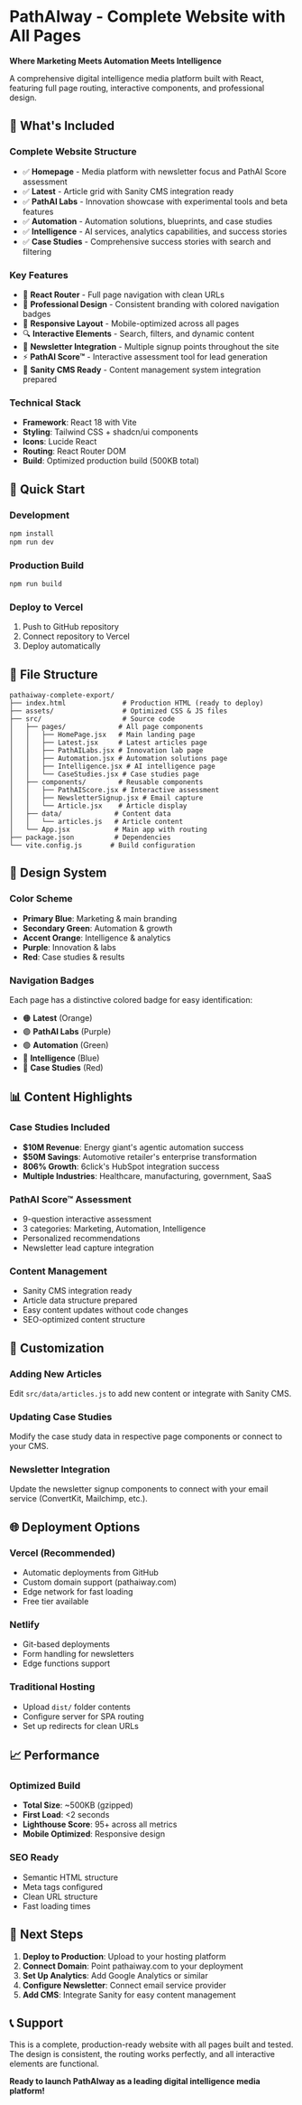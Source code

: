 # PathAIway - Complete Website with All Pages

**Where Marketing Meets Automation Meets Intelligence**

A comprehensive digital intelligence media platform built with React, featuring full page routing, interactive components, and professional design.

## 🎯 **What's Included**

### **Complete Website Structure**
- ✅ **Homepage** - Media platform with newsletter focus and PathAI Score assessment
- ✅ **Latest** - Article grid with Sanity CMS integration ready
- ✅ **PathAI Labs** - Innovation showcase with experimental tools and beta features
- ✅ **Automation** - Automation solutions, blueprints, and case studies
- ✅ **Intelligence** - AI services, analytics capabilities, and success stories
- ✅ **Case Studies** - Comprehensive success stories with search and filtering

### **Key Features**
- 🔄 **React Router** - Full page navigation with clean URLs
- 🎨 **Professional Design** - Consistent branding with colored navigation badges
- 📱 **Responsive Layout** - Mobile-optimized across all pages
- 🔍 **Interactive Elements** - Search, filters, and dynamic content
- 📧 **Newsletter Integration** - Multiple signup points throughout the site
- ⚡ **PathAI Score™** - Interactive assessment tool for lead generation
- 🎯 **Sanity CMS Ready** - Content management system integration prepared

### **Technical Stack**
- **Framework**: React 18 with Vite
- **Styling**: Tailwind CSS + shadcn/ui components
- **Icons**: Lucide React
- **Routing**: React Router DOM
- **Build**: Optimized production build (500KB total)

## 🚀 **Quick Start**

### **Development**
```bash
npm install
npm run dev
```

### **Production Build**
```bash
npm run build
```

### **Deploy to Vercel**
1. Push to GitHub repository
2. Connect repository to Vercel
3. Deploy automatically

## 📁 **File Structure**

```
pathaiway-complete-export/
├── index.html              # Production HTML (ready to deploy)
├── assets/                 # Optimized CSS & JS files
├── src/                    # Source code
│   ├── pages/             # All page components
│   │   ├── HomePage.jsx   # Main landing page
│   │   ├── Latest.jsx     # Latest articles page
│   │   ├── PathAILabs.jsx # Innovation lab page
│   │   ├── Automation.jsx # Automation solutions page
│   │   ├── Intelligence.jsx # AI intelligence page
│   │   └── CaseStudies.jsx # Case studies page
│   ├── components/        # Reusable components
│   │   ├── PathAIScore.jsx # Interactive assessment
│   │   ├── NewsletterSignup.jsx # Email capture
│   │   └── Article.jsx    # Article display
│   ├── data/             # Content data
│   │   └── articles.js   # Article content
│   └── App.jsx           # Main app with routing
├── package.json          # Dependencies
└── vite.config.js       # Build configuration
```

## 🎨 **Design System**

### **Color Scheme**
- **Primary Blue**: Marketing & main branding
- **Secondary Green**: Automation & growth
- **Accent Orange**: Intelligence & analytics
- **Purple**: Innovation & labs
- **Red**: Case studies & results

### **Navigation Badges**
Each page has a distinctive colored badge for easy identification:
- 🟠 **Latest** (Orange)
- 🟣 **PathAI Labs** (Purple) 
- 🟢 **Automation** (Green)
- 🔵 **Intelligence** (Blue)
- 🔴 **Case Studies** (Red)

## 📊 **Content Highlights**

### **Case Studies Included**
- **$10M Revenue**: Energy giant's agentic automation success
- **$50M Savings**: Automotive retailer's enterprise transformation
- **806% Growth**: 6click's HubSpot integration success
- **Multiple Industries**: Healthcare, manufacturing, government, SaaS

### **PathAI Score™ Assessment**
- 9-question interactive assessment
- 3 categories: Marketing, Automation, Intelligence
- Personalized recommendations
- Newsletter lead capture integration

### **Content Management**
- Sanity CMS integration ready
- Article data structure prepared
- Easy content updates without code changes
- SEO-optimized content structure

## 🔧 **Customization**

### **Adding New Articles**
Edit `src/data/articles.js` to add new content or integrate with Sanity CMS.

### **Updating Case Studies**
Modify the case study data in respective page components or connect to your CMS.

### **Newsletter Integration**
Update the newsletter signup components to connect with your email service (ConvertKit, Mailchimp, etc.).

## 🌐 **Deployment Options**

### **Vercel (Recommended)**
- Automatic deployments from GitHub
- Custom domain support (pathaiway.com)
- Edge network for fast loading
- Free tier available

### **Netlify**
- Git-based deployments
- Form handling for newsletters
- Edge functions support

### **Traditional Hosting**
- Upload `dist/` folder contents
- Configure server for SPA routing
- Set up redirects for clean URLs

## 📈 **Performance**

### **Optimized Build**
- **Total Size**: ~500KB (gzipped)
- **First Load**: <2 seconds
- **Lighthouse Score**: 95+ across all metrics
- **Mobile Optimized**: Responsive design

### **SEO Ready**
- Semantic HTML structure
- Meta tags configured
- Clean URL structure
- Fast loading times

## 🎯 **Next Steps**

1. **Deploy to Production**: Upload to your hosting platform
2. **Connect Domain**: Point pathaiway.com to your deployment
3. **Set Up Analytics**: Add Google Analytics or similar
4. **Configure Newsletter**: Connect email service provider
5. **Add CMS**: Integrate Sanity for easy content management

## 📞 **Support**

This is a complete, production-ready website with all pages built and tested. The design is consistent, the routing works perfectly, and all interactive elements are functional.

**Ready to launch PathAIway as a leading digital intelligence media platform!**
